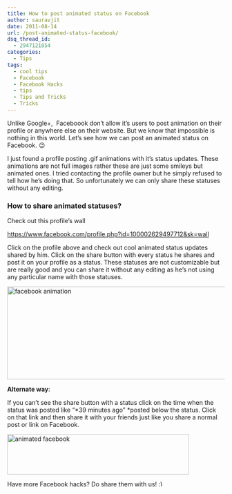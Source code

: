```yaml
---
title: How to post animated status on Facebook
author: sauravjit
date: 2011-08-14
url: /post-animated-status-facebook/
dsq_thread_id:
  - 2947121854
categories:
  - Tips
tags:
  - cool tips
  - Facebook
  - Facebook Hacks
  - tips
  - Tips and Tricks
  - Tricks
---
```

Unlike Google+,  Faceboook don&#8217;t allow it&#8217;s users to post animation on their profile or anywhere else on their website. But we know that impossible is nothing in this world. Let&#8217;s see how we can post an animated status on Facebook. 😉

I just found a profile posting .gif animations with it&#8217;s status updates. These animations are not full images rather these are just some smileys but animated ones. I tried contacting the profile owner but he simply refused to tell how he&#8217;s doing that. So unfortunately we can only share these statuses without any editing.

### How to share animated statuses?

Check out this profile&#8217;s wall

<a href="https://www.facebook.com/profile.php?id=100002629497712&sk=wall" onclick="_gaq.push(['_trackEvent', 'outbound-article', 'https://www.facebook.com/profile.php?id=100002629497712&sk=wall', 'https://www.facebook.com/profile.php?id=100002629497712&sk=wall']);" target="_blank">https://www.facebook.com/profile.php?id=100002629497712&sk=wall</a>

Click on the profile above and check out cool animated status updates shared by him. Click on the share button with every status he shares and post it on your profile as a status. These statuses are not customizable but are really good and you can share it without any editing as he&#8217;s not using any particular name with those statuses.

<img class="alignnone size-full  wp-image-50731" src="http://cdn.devilsworkshop.org/files/2011/08/facebook-animation.jpg" alt="facebook animation" width="520" height="215" />

**Alternate way**:

If you can&#8217;t see the share button with a status click on the time when the status was posted like &#8220;*39 minutes ago&#8221; *posted below the status. Click on that link and then share it with your friends just like you share a normal post or link on Facebook.

<img class="alignnone size-full wp-image-6642" src="http://cdn.devilsworkshop.org/files/2011/08/animated-facebook.jpg" alt="animated facebook" width="421" height="93" />

Have more Facebook hacks? Do share them with us! <img src="http://devilsworkshop.org/wp-includes/images/smilies/simple-smile.png" alt=":)" class="wp-smiley" style="height: 1em; max-height: 1em;" />
